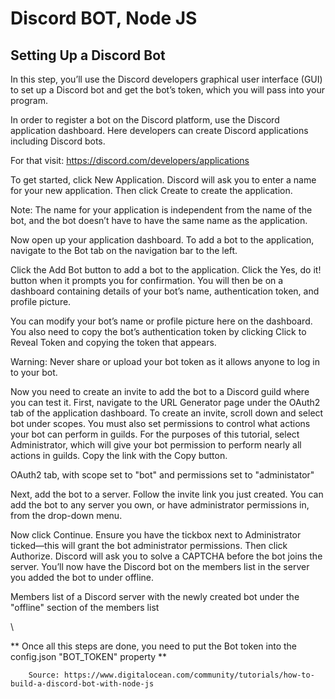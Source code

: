 # Discord BOT, Node JS

## **Setting Up a Discord Bot**
In this step, you’ll use the Discord developers graphical user interface (GUI) to set up a Discord bot and get the bot’s token, which you will pass into your program.

In order to register a bot on the Discord platform, use the Discord application dashboard. Here developers can create Discord applications including Discord bots.

For that visit: https://discord.com/developers/applications

To get started, click New Application. Discord will ask you to enter a name for your new application. Then click Create to create the application.

Note: The name for your application is independent from the name of the bot, and the bot doesn’t have to have the same name as the application.

Now open up your application dashboard. To add a bot to the application, navigate to the Bot tab on the navigation bar to the left.

Click the Add Bot button to add a bot to the application. Click the Yes, do it! button when it prompts you for confirmation. You will then be on a dashboard containing details of your bot’s name, authentication token, and profile picture.

You can modify your bot’s name or profile picture here on the dashboard. You also need to copy the bot’s authentication token by clicking Click to Reveal Token and copying the token that appears.

Warning: Never share or upload your bot token as it allows anyone to log in to your bot.

Now you need to create an invite to add the bot to a Discord guild where you can test it. First, navigate to the URL Generator page under the OAuth2 tab of the application dashboard. To create an invite, scroll down and select bot under scopes. You must also set permissions to control what actions your bot can perform in guilds. For the purposes of this tutorial, select Administrator, which will give your bot permission to perform nearly all actions in guilds. Copy the link with the Copy button.

OAuth2 tab, with scope set to "bot" and permissions set to "administator"

Next, add the bot to a server. Follow the invite link you just created. You can add the bot to any server you own, or have administrator permissions in, from the drop-down menu.

Now click Continue. Ensure you have the tickbox next to Administrator ticked—this will grant the bot administrator permissions. Then click Authorize. Discord will ask you to solve a CAPTCHA before the bot joins the server. You’ll now have the Discord bot on the members list in the server you added the bot to under offline.

Members list of a Discord server with the newly created bot under the "offline" section of the members list

\

** Once all this steps are done, you need to put the Bot token into the config.json "BOT_TOKEN" property **

        Source: https://www.digitalocean.com/community/tutorials/how-to-build-a-discord-bot-with-node-js